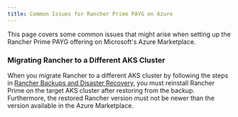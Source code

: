 ```yaml
---
title: Common Issues for Rancher Prime PAYG on Azure
---
```


This page covers some common issues that might arise when setting up the Rancher Prime PAYG offering on Microsoft's Azure Marketplace.

### Migrating Rancher to a Different AKS Cluster

When you migrate Rancher to a different AKS cluster by following the steps in [Rancher Backups and Disaster Recovery](../../../how-to-guides/new-user-guides/backup-restore-and-disaster-recovery/backup-restore-and-disaster-recovery.md), you must reinstall Rancher Prime on the target AKS cluster after restoring from the backup. Furthermore, the restored Rancher version must not be newer than the version available in the Azure Marketplace.
